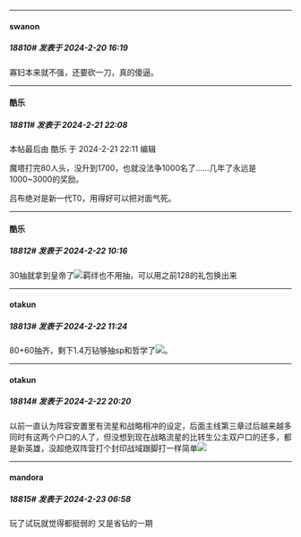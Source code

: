 
*****

####  swanon  
##### 18810#       发表于 2024-2-20 16:19

寡妇本来就不强，还要砍一刀，真的傻逼。


*****

####  酷乐  
##### 18811#       发表于 2024-2-21 22:08

 本帖最后由 酷乐 于 2024-2-21 22:11 编辑 

魔塔打完80人头，没升到1700，也就没法争1000名了……几年了永远是1000~3000的奖励。

吕布绝对是新一代T0，用得好可以把对面气死。


*****

####  酷乐  
##### 18812#       发表于 2024-2-22 10:16

30抽就拿到皇帝了<img src="https://static.saraba1st.com/image/smiley/face2017/077.png" referrerpolicy="no-referrer">羁绊也不用抽，可以用之前128的礼包换出来


*****

####  otakun  
##### 18813#       发表于 2024-2-22 11:24

80+60抽齐，剩下1.4万钻够抽sp和哲学了<img src="https://static.saraba1st.com/image/smiley/face2017/062.gif" referrerpolicy="no-referrer">。


*****

####  otakun  
##### 18814#       发表于 2024-2-22 20:20

以前一直认为阵容安置里有流星和战略相冲的设定，后面主线第三章过后越来越多同时有这两个户口的人了，但没想到现在战略流星的比转生公主双户口的还多，都是新英雄，没超绝双阵营打个封印战域跟脚打一样简单<img src="https://static.saraba1st.com/image/smiley/face2017/066.png" referrerpolicy="no-referrer">


*****

####  mandora  
##### 18815#       发表于 2024-2-23 06:58

玩了试玩就觉得都挺弱的 又是省钻的一期

